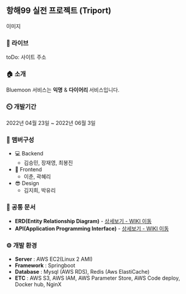 ## 항해99 실전 프로젝트 (Triport)

이미지

### 🔗 라이브
toDo: 사이트 주소

### 🏠 소개
Bluemoon 서비스는 <b>익명</b> & <b>다이어리 </b> 서비스입니다.

### ⏲️ 개발기간
2022년 04월 23일 ~ 2022년 06월 3일

### 🧙 맴버구성
- 💻 Backend
    - 김승민, 장재영, 최봉진
- 💄 Frontend
    - 이춘, 곽혜리
- 😎 Design
    - 김지희, 박유리


### 📝 공통 문서
- **ERD(Entity Relationship Diagram)** - <a href="daram.tistory.com" >상세보기 - WIKI 이동</a>
- **API(Application Programming Interface)** - <a href="daram.tistory.com" >상세보기 - WIKI 이동</a>

### ⚙️ 개발 환경
- **Server** : AWS EC2(Linux 2 AMI)
- **Framework** : Springboot
- **Database** : Mysql (AWS RDS), Redis (Aws ElastiCache)
- **ETC** : AWS S3, AWS IAM, AWS Parameter Store, AWS Code deploy, Docker hub, NginX


